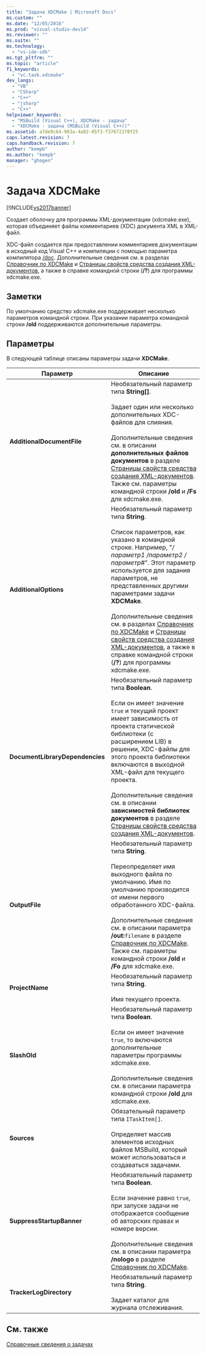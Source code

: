 ```yaml
---
title: "Задача XDCMake | Microsoft Docs"
ms.custom: ""
ms.date: "12/05/2016"
ms.prod: "visual-studio-dev14"
ms.reviewer: ""
ms.suite: ""
ms.technology: 
  - "vs-ide-sdk"
ms.tgt_pltfrm: ""
ms.topic: "article"
f1_keywords: 
  - "vc.task.xdcmake"
dev_langs: 
  - "VB"
  - "CSharp"
  - "C++"
  - "jsharp"
  - "C++"
helpviewer_keywords: 
  - "MSBuild (Visual C++), XDCMake - задача"
  - "XDCMake - задача (MSBuild (Visual C++))"
ms.assetid: a7de9c64-903a-4a02-85f3-f37672270f25
caps.latest.revision: 7
caps.handback.revision: 7
author: "kempb"
ms.author: "kempb"
manager: "ghogen"
---
```

# Задача XDCMake
[!INCLUDE[vs2017banner](../code-quality/includes/vs2017banner.md)]

Создает оболочку для программы XML\-документации \(xdcmake.exe\), которая объединяет файлы комментариев \(XDC\) документа XML в XML\-файл.  
  
 XDC\-файл создается при предоставлении комментариев документации в исходный код Visual C\+\+ и компиляции с помощью параметра компилятора [\/doc](/visual-cpp/build/reference/doc-process-documentation-comments-c-cpp).  Дополнительные сведения см. в разделах [Справочник по XDCMake](/visual-cpp/ide/xdcmake-reference) и [Страницы свойств средства создания XML\-документов](/visual-cpp/ide/xml-document-generator-tool-property-pages), а также в справке командной строки \(**\/?**\) для программы xdcmake.exe.  
  
## Заметки  
 По умолчанию средство xdcmake.exe поддерживает несколько параметров командной строки.  При указании параметра командной строки **\/old** поддерживаются дополнительные параметры.  
  
## Параметры  
 В следующей таблице описаны параметры задачи **XDCMake**.  
  
|Параметр|Описание|  
|--------------|--------------|  
|**AdditionalDocumentFile**|Необязательный параметр типа **String\[\]**.<br /><br /> Задает один или несколько дополнительных XDC\-файлов для слияния.<br /><br /> Дополнительные сведения см. в описании **дополнительных файлов документов** в разделе [Страницы свойств средства создания XML\-документов](/visual-cpp/ide/xml-document-generator-tool-property-pages).  Также см. параметры командной строки **\/old** и **\/Fs** для xdcmake.exe.|  
|**AdditionalOptions**|Необязательный параметр типа **String**.<br /><br /> Список параметров, как указано в командной строке.  Например, "*\/параметр1 \/параметр2 \/параметр\#*".  Этот параметр используется для задания параметров, не представленных другими параметрами задачи **XDCMake**.<br /><br /> Дополнительные сведения см. в разделах [Справочник по XDCMake](/visual-cpp/ide/xdcmake-reference) и [Страницы свойств средства создания XML\-документов](/visual-cpp/ide/xml-document-generator-tool-property-pages), а также в справке командной строки \(**\/?**\) для программы xdcmake.exe.|  
|**DocumentLibraryDependencies**|Необязательный параметр типа **Boolean**.<br /><br /> Если он имеет значение `true` и текущий проект имеет зависимость от проекта статической библиотеки \(с расширением LIB\) в решении, XDC\-файлы для этого проекта библиотеки включаются в выходной XML\-файл для текущего проекта.<br /><br /> Дополнительные сведения см. в описании **зависимостей библиотек документов** в разделе [Страницы свойств средства создания XML\-документов](/visual-cpp/ide/xml-document-generator-tool-property-pages).|  
|**OutputFile**|Необязательный параметр типа **String**.<br /><br /> Переопределяет имя выходного файла по умолчанию.  Имя по умолчанию производится от имени первого обработанного XDC\-файла.<br /><br /> Дополнительные сведения см. в описании параметра **\/out:**`filename` в разделе [Справочник по XDCMake](/visual-cpp/ide/xdcmake-reference).  Также см. параметры командной строки **\/old** и **\/Fo** для xdcmake.exe.|  
|**ProjectName**|Необязательный параметр типа **String**.<br /><br /> Имя текущего проекта.|  
|**SlashOld**|Необязательный параметр типа **Boolean**.<br /><br /> Если он имеет значение `true`, то включаются дополнительные параметры программы xdcmake.exe.<br /><br /> Дополнительные сведения см. в описании параметра командной строки **\/old** для xdcmake.exe.|  
|**Sources**|Обязательный параметр типа `ITaskItem[]`.<br /><br /> Определяет массив элементов исходных файлов MSBuild, который может использоваться и создаваться задачами.|  
|**SuppressStartupBanner**|Необязательный параметр типа **Boolean**.<br /><br /> Если значение равно `true`, при запуске задачи не отображается сообщение об авторских правах и номере версии.<br /><br /> Дополнительные сведения см. в описании параметра **\/nologo** в разделе [Справочник по XDCMake](/visual-cpp/ide/xdcmake-reference).|  
|**TrackerLogDirectory**|Необязательный параметр типа **String**.<br /><br /> Задает каталог для журнала отслеживания.|  
  
## См. также  
 [Справочные сведения о задачах](../msbuild/msbuild-task-reference.md)